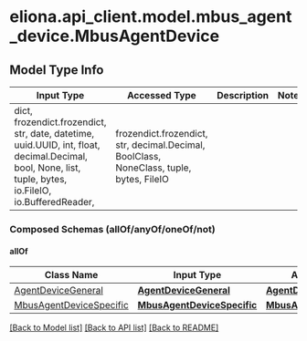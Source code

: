 # eliona.api_client.model.mbus_agent_device.MbusAgentDevice

## Model Type Info
Input Type | Accessed Type | Description | Notes
------------ | ------------- | ------------- | -------------
dict, frozendict.frozendict, str, date, datetime, uuid.UUID, int, float, decimal.Decimal, bool, None, list, tuple, bytes, io.FileIO, io.BufferedReader,  | frozendict.frozendict, str, decimal.Decimal, BoolClass, NoneClass, tuple, bytes, FileIO |  | 

### Composed Schemas (allOf/anyOf/oneOf/not)
#### allOf
Class Name | Input Type | Accessed Type | Description | Notes
------------- | ------------- | ------------- | ------------- | -------------
[AgentDeviceGeneral](AgentDeviceGeneral.md) | [**AgentDeviceGeneral**](AgentDeviceGeneral.md) | [**AgentDeviceGeneral**](AgentDeviceGeneral.md) |  | 
[MbusAgentDeviceSpecific](MbusAgentDeviceSpecific.md) | [**MbusAgentDeviceSpecific**](MbusAgentDeviceSpecific.md) | [**MbusAgentDeviceSpecific**](MbusAgentDeviceSpecific.md) |  | 

[[Back to Model list]](../../README.md#documentation-for-models) [[Back to API list]](../../README.md#documentation-for-api-endpoints) [[Back to README]](../../README.md)

